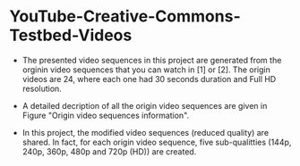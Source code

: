 # YouTube-Creative-Commons-Testbed-Videos
- The presented video sequences in this project are generated from the orginin video sequences that you can watch in [1] or [2].
The origin videos are 24, where each one had 30 seconds duration and Full HD resolution.

- A detailed decription of all the origin video sequences are given in Figure "Origin video sequences information".

- In this project, the modified video sequences (reduced quality) are shared. In fact, for each origin video sequence, five sub-qualitties (144p, 240p, 360p, 480p  and 720p (HD)) are created.   



